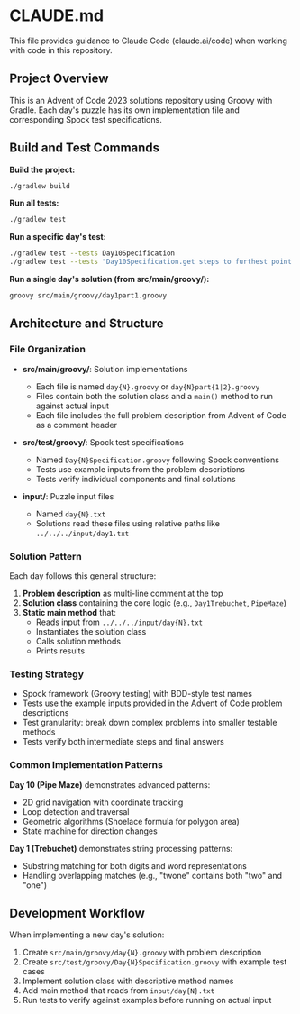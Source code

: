 # CLAUDE.md

This file provides guidance to Claude Code (claude.ai/code) when working with code in this repository.

## Project Overview

This is an Advent of Code 2023 solutions repository using Groovy with Gradle. Each day's puzzle has its own implementation file and corresponding Spock test specifications.

## Build and Test Commands

**Build the project:**
```bash
./gradlew build
```

**Run all tests:**
```bash
./gradlew test
```

**Run a specific day's test:**
```bash
./gradlew test --tests Day10Specification
./gradlew test --tests "Day10Specification.get steps to furthest point 1"
```

**Run a single day's solution (from src/main/groovy/):**
```bash
groovy src/main/groovy/day1part1.groovy
```

## Architecture and Structure

### File Organization

- **src/main/groovy/**: Solution implementations
  - Each file is named `day{N}.groovy` or `day{N}part{1|2}.groovy`
  - Files contain both the solution class and a `main()` method to run against actual input
  - Each file includes the full problem description from Advent of Code as a comment header

- **src/test/groovy/**: Spock test specifications
  - Named `Day{N}Specification.groovy` following Spock conventions
  - Tests use example inputs from the problem descriptions
  - Tests verify individual components and final solutions

- **input/**: Puzzle input files
  - Named `day{N}.txt`
  - Solutions read these files using relative paths like `../../../input/day1.txt`

### Solution Pattern

Each day follows this general structure:

1. **Problem description** as multi-line comment at the top
2. **Solution class** containing the core logic (e.g., `Day1Trebuchet`, `PipeMaze`)
3. **Static main method** that:
   - Reads input from `../../../input/day{N}.txt`
   - Instantiates the solution class
   - Calls solution methods
   - Prints results

### Testing Strategy

- Spock framework (Groovy testing) with BDD-style test names
- Tests use the example inputs provided in the Advent of Code problem descriptions
- Test granularity: break down complex problems into smaller testable methods
- Tests verify both intermediate steps and final answers

### Common Implementation Patterns

**Day 10 (Pipe Maze)** demonstrates advanced patterns:
- 2D grid navigation with coordinate tracking
- Loop detection and traversal
- Geometric algorithms (Shoelace formula for polygon area)
- State machine for direction changes

**Day 1 (Trebuchet)** demonstrates string processing patterns:
- Substring matching for both digits and word representations
- Handling overlapping matches (e.g., "twone" contains both "two" and "one")

## Development Workflow

When implementing a new day's solution:

1. Create `src/main/groovy/day{N}.groovy` with problem description
2. Create `src/test/groovy/Day{N}Specification.groovy` with example test cases
3. Implement solution class with descriptive method names
4. Add main method that reads from `input/day{N}.txt`
5. Run tests to verify against examples before running on actual input
